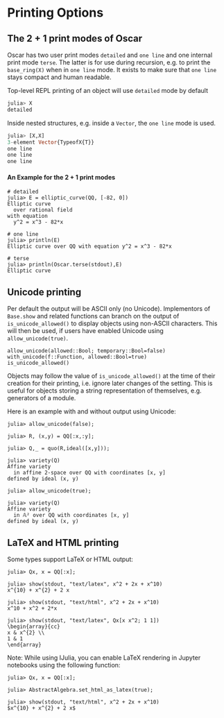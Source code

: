 # Printing Options

## The 2 + 1 print modes of Oscar
Oscar has two user print modes `detailed` and `one line` and one internal
print mode `terse`. The latter is for use during recursion,
e.g. to print the `base_ring(X)` when in `one line` mode.
It exists to make sure that `one line` stays compact and human readable.

Top-level REPL printing of an object will use `detailed` mode by default
```julia
julia> X
detailed
```
Inside nested structures, e.g. inside a `Vector`, the `one line` mode is used.
```julia
julia> [X,X]
3-element Vector{TypeofX{T}}
one line
one line
one line
```

#### An Example for the 2 + 1 print modes
```
# detailed
julia> E = elliptic_curve(QQ, [-82, 0])
Elliptic curve
  over rational field
with equation
  y^2 = x^3 - 82*x

# one line
julia> println(E)
Elliptic curve over QQ with equation y^2 = x^3 - 82*x

# terse
julia> println(Oscar.terse(stdout),E)
Elliptic curve
```

## Unicode printing
Per default the output will be ASCII only (no Unicode). Implementors of
`Base.show` and related functions can branch on the output of
`is_unicode_allowed()` to display objects using non-ASCII characters.
This will then be used, if users have enabled Unicode using
`allow_unicode(true)`.

```@docs
allow_unicode(allowed::Bool; temporary::Bool=false)
with_unicode(f::Function, allowed::Bool=true)
is_unicode_allowed()
```

Objects may follow the value of `is_unicode_allowed()` at the time of their
creation for their printing, i.e. ignore later changes of the setting.
This is useful for objects storing a string representation of themselves, e.g.
generators of a module.

Here is an example with and without output using Unicode:
```
julia> allow_unicode(false);

julia> R, (x,y) = QQ[:x,:y];

julia> Q,_ = quo(R,ideal([x,y]));

julia> variety(Q)
Affine variety
  in affine 2-space over QQ with coordinates [x, y]
defined by ideal (x, y)

julia> allow_unicode(true);

julia> variety(Q)
Affine variety
  in 𝔸² over QQ with coordinates [x, y]
defined by ideal (x, y)
```

## LaTeX and HTML printing

Some types support LaTeX or HTML output:
```
julia> Qx, x = QQ[:x];

julia> show(stdout, "text/latex", x^2 + 2x + x^10)
x^{10} + x^{2} + 2 x

julia> show(stdout, "text/html", x^2 + 2x + x^10)
x^10 + x^2 + 2*x

julia> show(stdout, "text/latex", Qx[x x^2; 1 1])
\begin{array}{cc}
x & x^{2} \\
1 & 1
\end{array}
```
Note: While using IJulia, you can enable LaTeX rendering in Jupyter notebooks using the following function:
```
julia> Qx, x = QQ[:x];

julia> AbstractAlgebra.set_html_as_latex(true);

julia> show(stdout, "text/html", x^2 + 2x + x^10)
$x^{10} + x^{2} + 2 x$
```
